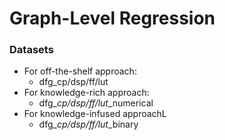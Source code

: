 # Graph-Level Regression

### Datasets
* For off-the-shelf approach:
  * dfg_cp/dsp/ff/lut
* For knowledge-rich approach:
  * dfg_*cp/dsp/ff/lut*_numerical
* For knowledge-infused approachL
  * dfg_*cp/dsp/ff/lut*_binary
